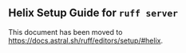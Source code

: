 ## Helix Setup Guide for `ruff server`

This document has been moved to <https://docs.astral.sh/ruff/editors/setup/#helix>.
